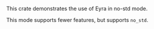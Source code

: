 This crate demonstrates the use of Eyra in no-std mode.

This mode supports fewer features, but supports `no_std`.
